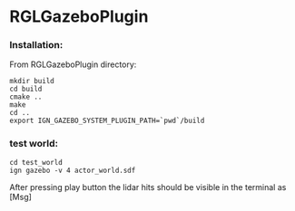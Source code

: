 # RGLGazeboPlugin
### Installation:
From RGLGazeboPlugin directory:
```
mkdir build
cd build
cmake ..
make
cd ..
export IGN_GAZEBO_SYSTEM_PLUGIN_PATH=`pwd`/build
```
### test world:
```
cd test_world
ign gazebo -v 4 actor_world.sdf
```
After pressing play button the lidar hits should be visible in the terminal as [Msg]